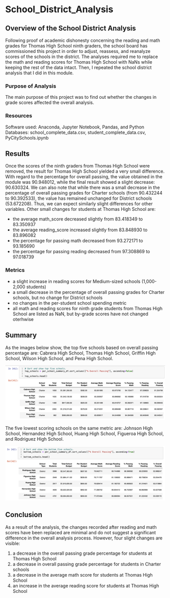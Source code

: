 # School_District_Analysis
## Overview of the School District Analysis
Following proof of academic dishonesty concerning the reading and math grades for Thomas High School ninth graders, the school board has commissioned this project in order to adjust, reassess, and reanalyze scores of the schools in the district. The analyses required me to replace the math and reading scores for Thomas High School with NaNs while keeping the rest of the data intact. Then, I repeated the school district analysis that I did in this module.

### Purpose of Analysis
The main purpose of this project was to find out whether the changes in grade scores affected the overall analysis.

### Resources
Software used: Anaconda, Jupyter Notebook, Pandas, and Python
Databases: school_complete_data.csv, student_complete_data.csv, PyCitySchools.ipynb

## Results
Once the scores of the ninth graders from Thomas High School were removed, the result for Thomas High School yielded a very small difference. With regard to the percentage for overall passing, the value obtained in the module was 90.948012, while the final result showed a slight decrease: 90.630324. We can also note that while there was a small decrease in the percentage of overall passing grades for Charter schools (from 90.432244 to 90.392533), the value has remained unchanged for District schools (53.672208). Thus, we can expect similarly slight differences for other variables. Other small changes for students at Thomas High School are:

* the average math_score decreased slightly from 83.418349 to 83.350937 
* the average reading_score increased slightly from 83.848930 to 83.896082 
* the percentage for passing math decreased from 93.272171 to 93.185690 
* the percentage for passing reading decreased from 97.308869 to 97.018739 

### Metrics
* a slight increase in reading scores for Medium-sized schools (1,000-2,000 students)
* a small decrease in the percentage of overall passing grades for Charter schools, but no change for District schools
* no changes in the per-student school spending metric
* all math and reading scores for ninth grade students from Thomas High School are listed as NaN, but by-grade scores have not changed oterhwise

## Summary
As the images below show, the top five schools based on overall passing percentage are: Cabrera High School, Thomas High School, Griffin High School, Wilson High School, and Pena High School.

![Screen Shot 2021-09-13 at 3.58.24 AM.png](https://github.com/Irina-Preotescu/School_District_Analysis/blob/1f82e2a5522b19138860aa2f2c84128c271138fe/Screen%20Shot%202021-09-13%20at%203.58.24%20AM.png)



The five lowest scoring schools on the same metric are: Johnson High School, Hernandez High School, Huang High School, Figueroa High School, and Rodriguez High School.

![Screen Shot 2021-09-13 at 4.43.10 AM.png](https://github.com/Irina-Preotescu/School_District_Analysis/blob/d911871a98473072457caf6d9086f9d2ea41ba6f/Screen%20Shot%202021-09-13%20at%204.43.10%20AM.png)

## Conclusion
As a result of the analysis, the changes recorded after reading and math scores have been replaced are minimal and do not suggest a significant difference in the overall analysis process. However, four slight changes are visible:
1. a decrease in the overall passing grade percentage for students at Thomas High School
2. a decrease in overall passing grade percentage for students in Charter schools
3. a decrease in the average math score for students at Thomas High School
4. an increase in the average reading score for students at Thomas High School
